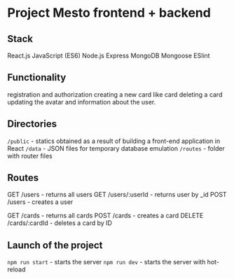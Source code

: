 # Project Mesto frontend + backend


## Stack
React.js
JavaScript (ES6)
Node.js
Express
MongoDB
Mongoose
ESlint

## Functionality
registration and authorization
creating a new card
like card
deleting a card
updating the avatar and information about the user.

## Directories

`/public` - statics obtained as a result of building a front-end application in React
`/data` - JSON files for temporary database emulation
`/routes` - folder with router files
  
## Routes
GET /users - returns all users
GET /users/:userId - returns user by _id
POST /users - creates a user

GET /cards - returns all cards
POST /cards - creates a card
DELETE /cards/:cardId - deletes a card by ID


## Launch of the project

`npm run start` - starts the server
`npm run dev` - starts the server with hot-reload
